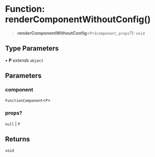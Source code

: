# Function: renderComponentWithoutConfig()

> **renderComponentWithoutConfig**\<`P`\>(`component`, `props`?): `void`

## Type Parameters

• **P** _extends_ `object`

## Parameters

### component

`FunctionComponent`\<`P`\>

### props?

`null` | `P`

## Returns

`void`
